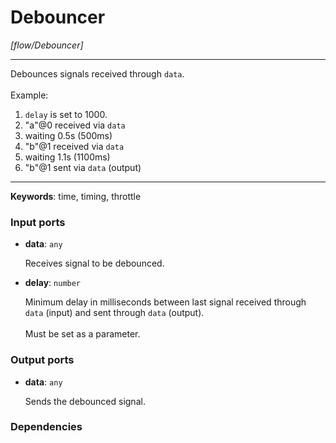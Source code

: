 # Debouncer

_[flow/Debouncer]_

---

Debounces signals received through `data`.<br>
<br>
Example:<br>
1. `delay` is set to 1000.<br>
2. "a"@0 received via `data`<br>
3. waiting 0.5s (500ms)<br>
4. "b"@1 received via `data`<br>
5. waiting 1.1s (1100ms)<br>
6. "b"@1 sent via `data` (output)<br>

---

__Keywords__: time, timing, throttle

### Input ports

* __data__: ` any `


    Receives signal to be debounced.<br>


* __delay__: ` number `


    Minimum delay in milliseconds between last signal received through `data` (input) and sent through `data` (output).<br>
    <br>
    Must be set as a parameter.<br>

### Output ports

* __data__: ` any `


    Sends the debounced signal.<br>

### Dependencies




